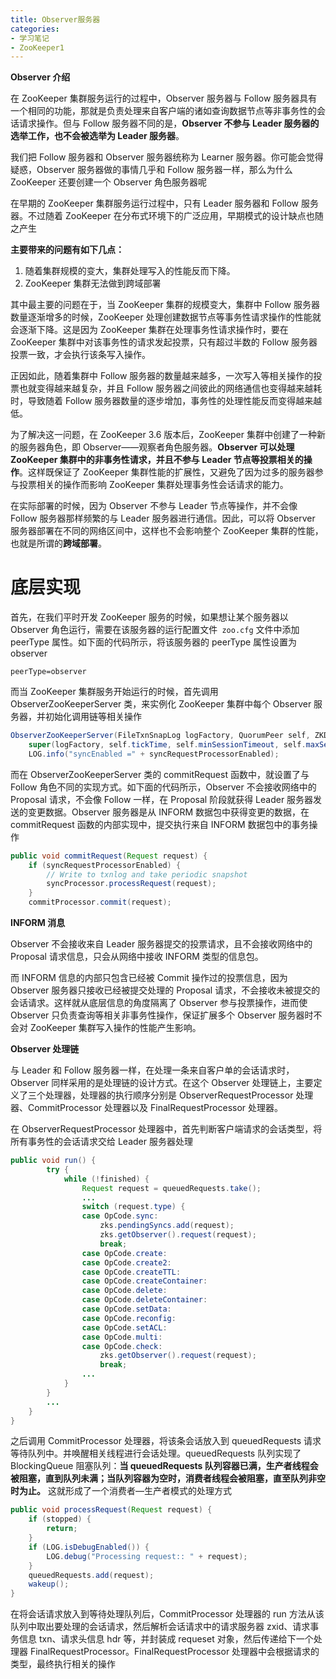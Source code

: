 ```yaml
---
title: Observer服务器
categories: 
- 学习笔记
- ZooKeeper1
---
```


**Observer 介绍**

在 ZooKeeper 集群服务运行的过程中，Observer 服务器与 Follow 服务器具有一个相同的功能，那就是负责处理来自客户端的诸如查询数据节点等非事务性的会话请求操作。但与 Follow 服务器不同的是，**Observer 不参与 Leader 服务器的选举工作，也不会被选举为 Leader 服务器**。

我们把 Follow 服务器和 Observer 服务器统称为 Learner 服务器。你可能会觉得疑惑，Observer 服务器做的事情几乎和 Follow 服务器一样，那么为什么 ZooKeeper 还要创建一个 Observer 角色服务器呢

在早期的 ZooKeeper 集群服务运行过程中，只有 Leader 服务器和 Follow 服务器。不过随着 ZooKeeper 在分布式环境下的广泛应用，早期模式的设计缺点也随之产生

**主要带来的问题有如下几点：**

1. 随着集群规模的变大，集群处理写入的性能反而下降。
2. ZooKeeper 集群无法做到跨域部署

其中最主要的问题在于，当 ZooKeeper 集群的规模变大，集群中 Follow 服务器数量逐渐增多的时候，ZooKeeper 处理创建数据节点等事务性请求操作的性能就会逐渐下降。这是因为 ZooKeeper 集群在处理事务性请求操作时，要在 ZooKeeper 集群中对该事务性的请求发起投票，只有超过半数的 Follow 服务器投票一致，才会执行该条写入操作。

正因如此，随着集群中 Follow 服务器的数量越来越多，一次写入等相关操作的投票也就变得越来越复杂，并且 Follow 服务器之间彼此的网络通信也变得越来越耗时，导致随着 Follow 服务器数量的逐步增加，事务性的处理性能反而变得越来越低。

为了解决这一问题，在 ZooKeeper 3.6 版本后，ZooKeeper 集群中创建了一种新的服务器角色，即 Observer——观察者角色服务器。**Observer 可以处理 ZooKeeper 集群中的非事务性请求，并且不参与 Leader 节点等投票相关的操作**。这样既保证了 ZooKeeper 集群性能的扩展性，又避免了因为过多的服务器参与投票相关的操作而影响 ZooKeeper 集群处理事务性会话请求的能力。

在实际部署的时候，因为 Observer 不参与 Leader 节点等操作，并不会像 Follow 服务器那样频繁的与 Leader 服务器进行通信。因此，可以将 Observer 服务器部署在不同的网络区间中，这样也不会影响整个 ZooKeeper 集群的性能，也就是所谓的**跨域部署**。

# 底层实现

首先，在我们平时开发 ZooKeeper 服务的时候，如果想让某个服务器以 Observer 角色运行，需要在该服务器的运行配置文件` zoo.cfg` 文件中添加 peerType 属性。如下面的代码所示，将该服务器的 peerType 属性设置为 observer 

```
peerType=observer 
```

而当 ZooKeeper 集群服务开始运行的时候，首先调用 ObserverZooKeeperServer 类，来实例化 ZooKeeper 集群中每个 Observer 服务器，并初始化调用链等相关操作

```java
ObserverZooKeeperServer(FileTxnSnapLog logFactory, QuorumPeer self, ZKDatabase zkDb) throws IOException {
    super(logFactory, self.tickTime, self.minSessionTimeout, self.maxSessionTimeout, zkDb, self);
    LOG.info("syncEnabled =" + syncRequestProcessorEnabled);
```

而在 ObserverZooKeeperServer 类的 commitRequest 函数中，就设置了与 Follow 角色不同的实现方式。如下面的代码所示，Observer 不会接收网络中的 Proposal 请求，不会像 Follow 一样，在 Proposal 阶段就获得 Leader 服务器发送的变更数据。Observer 服务器是从 INFORM 数据包中获得变更的数据，在 commitRequest 函数的内部实现中，提交执行来自 INFORM 数据包中的事务操作

```java
public void commitRequest(Request request) {     
    if (syncRequestProcessorEnabled) {
        // Write to txnlog and take periodic snapshot
        syncProcessor.processRequest(request);
    }
    commitProcessor.commit(request);   
```

**INFORM 消息**

Observer 不会接收来自 Leader 服务器提交的投票请求，且不会接收网络中的 Proposal 请求信息，只会从网络中接收 INFORM 类型的信息包。

而 INFORM 信息的内部只包含已经被 Commit 操作过的投票信息，因为 Observer 服务器只接收已经被提交处理的 Proposal 请求，不会接收未被提交的会话请求。这样就从底层信息的角度隔离了 Observer 参与投票操作，进而使 Observer 只负责查询等相关非事务性操作，保证扩展多个 Observer 服务器时不会对 ZooKeeper 集群写入操作的性能产生影响。

**Observer 处理链**

与 Leader 和 Follow 服务器一样，在处理一条来自客户单的会话请求时， Observer 同样采用的是处理链的设计方式。在这个 Observer 处理链上，主要定义了三个处理器，处理器的执行顺序分别是 ObserverRequestProcessor 处理器、CommitProcessor 处理器以及 FinalRequestProcessor 处理器。

在 ObserverRequestProcessor 处理器中，首先判断客户端请求的会话类型，将所有事务性的会话请求交给 Leader 服务器处理

```java
public void run() {
        try {
            while (!finished) {
                Request request = queuedRequests.take();
               	...
                switch (request.type) {
                case OpCode.sync:
                    zks.pendingSyncs.add(request);
                    zks.getObserver().request(request);
                    break;
                case OpCode.create:
                case OpCode.create2:
                case OpCode.createTTL:
                case OpCode.createContainer:
                case OpCode.delete:
                case OpCode.deleteContainer:
                case OpCode.setData:
                case OpCode.reconfig:
                case OpCode.setACL:
                case OpCode.multi:
                case OpCode.check:
                    zks.getObserver().request(request);
                    break;
               	...
            }
        } 
        ...
    }
}
```

之后调用 CommitProcessor 处理器，将该条会话放入到 queuedRequests 请求等待队列中。并唤醒相关线程进行会话处理。queuedRequests 队列实现了 BlockingQueue 阻塞队列：**当 queuedRequests 队列容器已满，生产者线程会被阻塞，直到队列未满；当队列容器为空时，消费者线程会被阻塞，直至队列非空时为止。** 这就形成了一个消费者—生产者模式的处理方式

```java
public void processRequest(Request request) {
    if (stopped) {
        return;
    }
    if (LOG.isDebugEnabled()) {
        LOG.debug("Processing request:: " + request);
    }
    queuedRequests.add(request);
    wakeup();
}
```

在将会话请求放入到等待处理队列后，CommitProcessor 处理器的 run 方法从该队列中取出要处理的会话请求，然后解析会话请求中的请求服务器 zxid、请求事务信息 txn、请求头信息 hdr 等，并封装成 requeset 对象，然后传递给下一个处理器 FinalRequestProcessor。FinalRequestProcessor 处理器中会根据请求的类型，最终执行相关的操作

